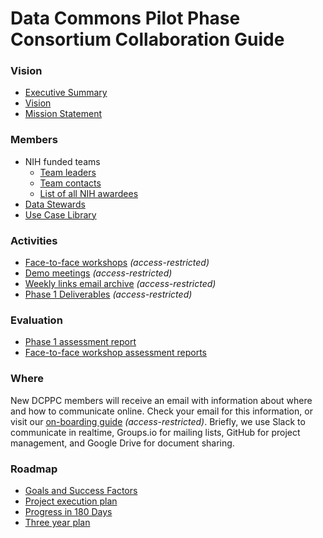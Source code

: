 # Data Commons Pilot Phase Consortium Collaboration Guide 

### Vision

* [Executive Summary](https://public.nihdatacommons.us/ExecutiveSummary_4YP/)
* [Vision](https://public.nihdatacommons.us/Vision_4YP/)
* [Mission Statement](https://public.nihdatacommons.us/MissionStatement_4YP/)


### Members

* NIH funded teams 
	* [Team leaders](https://nihdatacommons.us/members/)
	* [Team contacts](https://public.nihdatacommons.us/TeamsOrganization/)
	* [List of all NIH awardees](https://commonfund.nih.gov/commons/awardees)
* [Data Stewards](https://commonfund.nih.gov/commons/testcasedatasets)
* [Use Case Library](http://nih*data*commons.us/use*case*library/)

### Activities

* [Face-to-face workshops](http://pilot.nihdatacommons.us/workshops/) _(access-restricted)_
* [Demo meetings](http://pilot.nihdatacommons.us/nih*demo*meetings/) _(access-restricted)_
* [Weekly links email archive](http://pilot.nihdatacommons.us/internal/weekly-links/) _(access-restricted)_
* [Phase 1 Deliverables](http://pilot.nihdatacommons.us/internal/phase-1/) _(access-restricted)_

### Evaluation

- [Phase 1 assessment report](http://pilot.nihdatacommons.us/internal/Assessment/phase1-assessment-report/)
- [Face-to-face workshop assessment reports](http://pilot.nihdatacommons.us/internal/Assessment/Readme/)

### Where

New DCPPC members will receive an email with information about where and how to communicate online.  Check your email for this information, or visit our [on-boarding guide](https://pilot.nihdatacommons.us/organize/onboarding/onboarding-as-team-members/) _(access-restricted)_. Briefly, we use Slack to communicate in realtime, Groups.io for mailing lists, GitHub for project management, and Google Drive for document sharing. 

### Roadmap

* [Goals and Success Factors](https://public.nihdatacommons.us/GoalsAndCritical_4YP/)
* [Project execution plan](https://public.nihdatacommons.us/ProjectExecutionPlan/)
* [Progress in 180 Days](https://public.nihdatacommons.us/Progress180_4YP/)
* [Three year plan](https://public.nihdatacommons.us/Trajectory_4YP/)
